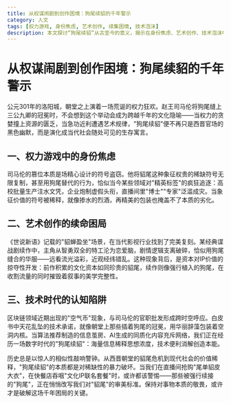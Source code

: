 ```yaml
---
title: 从权谋闹剧到创作困境：狗尾续貂的千年警示
category: 人文
tags: [权力游戏, 身份焦虑, 艺术创作, 续集困境, 技术泡沫]
description: 本文探讨“狗尾续貂”从古至今的意义，揭示在身份焦虑、艺术创作、技术泡沫中的价值稀释现象。司马伦篡位事件象征着权力与稀缺资源的滥用，现代社会中表现为注水文凭、影视IP过度开发、“空气币”等问题。文章强调需警惕这些现象对真正价值的侵蚀，并提倡保持对事物本质的敬畏。标签：权力游戏, 身份焦虑, 艺术创作, 续集困境, 技术泡沫。
---
```

# 从权谋闹剧到创作困境：狗尾续貂的千年警示  

公元301年的洛阳城，朝堂之上演着一场荒诞的权力狂欢。赵王司马伦将狗尾缝上三公九卿的冠冕时，不会想到这个举动会成为跨越千年的文化隐喻——当权力的贪婪撞上资源的匮乏，当急功近利遭遇艺术规律，"狗尾续貂"便不再只是西晋官场的黑色幽默，而是演化成当代社会随处可见的生存寓言。  

## 一、权力游戏中的身份焦虑  
司马伦的篡位本质是场精心设计的符号盗窃。他将貂尾这种象征权贵的稀缺符号无限复制，甚至用狗尾替代的行为，恰似当今某些领域对"精英标签"的疯狂追逐：高校批量生产注水文凭，企业炮制虚假头衔，直播间里"博士""专家"泛滥成灾。当象征价值的符号被稀释，就像掺水的烈酒，再精美的包装也掩盖不了本质的劣化。  

## 二、艺术创作的续命困局  
《世说新语》记载的"貂蝉盈坐"场景，在当代影视行业找到了完美复刻。某经典谍战剧续作中，主角从智勇双全的特工沦为恋爱脑，剧情逻辑支离破碎，恰似用狗尾缝合的华服——远看流光溢彩，近观经纬错乱。这种现象背后，是资本对IP价值的掠夺性开发：前作积累的文化资本如同珍贵的貂尾，续作则像强行植入的狗尾，在收割流量的同时摧毁着叙事的美学完整性。  

## 三、技术时代的认知陷阱  
区块链领域近期出现的"空气币"现象，与司马伦的官职批发形成跨时空呼应。白皮书中天花乱坠的技术承诺，就像朝堂上那些插着狗尾的冠冕，用华丽辞藻包装着空洞内核。当算法推荐制造的信息茧房、AI生成的同质化内容充斥网络，我们正在经历一场数字时代的"狗尾续貂"：海量信息稀释思想浓度，技术便利消解创造本能。  

历史总是以惊人的相似性敲响警钟。从西晋朝堂的貂尾危机到现代社会的价值稀释，"狗尾续貂"的本质都是对稀缺性的暴力破坏。当我们在直播间抢购"尾单貂皮大衣"，在快餐店吞咽"文化IP联名套餐"时，或许都该警惕——那些被强行续接的"狗尾"，正在悄悄改写我们对"貂尾"的审美标准。保持对事物本质的敬畏，或许才是破解这场千年困局的关键。